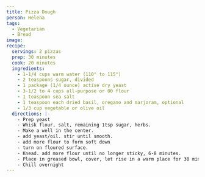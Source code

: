 ```yaml
---
title: Pizza Dough
person: Helena
tags:
  - Vegetarian
  - Bread
image:
recipe:
  servings: 2 pizzas
  prep: 30 minutes
  cook: 20 minutes
  ingredients:
    - 1-1/4 cups warm water (110° to 115°)
    - 2 teaspoons sugar, divided
    - 1 package (1/4 ounce) active dry yeast
    - 3-1/2 to 4 cups all-purpose or 00 flour
    - 1 teaspoon sea salt
    - 1 teaspoon each dried basil, oregano and marjoram, optional
    - 1/3 cup vegetable or olive oil
  directions: |-
    - Prep yeast
    - Whisk flour, salt, remaining 1tsp sugar, herbs.
    - Make a well in the center.
    - add yeast/oil. stir until smooth.
    - add more flour to form soft down
    - turn on floured surface.
    - Knead. add more flour until no longer sticky, 6-8 minutes.
    - Place in greased bowl, cover, let rise in a warm place for 30 minutes.
    - Chill overnight
---
```


